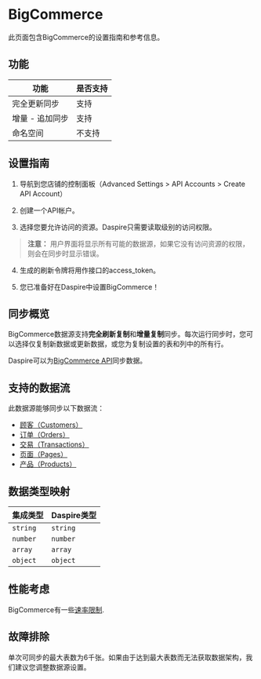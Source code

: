 # BigCommerce

此页面包含BigCommerce的设置指南和参考信息。

## 功能

| 功能 | 是否支持 |
| --- | --- |
| 完全更新同步 | 支持 |
| 增量 - 追加同步 | 支持 |
| 命名空间 | 不支持 |

## 设置指南

1. 导航到您店铺的控制面板（Advanced Settings \> API Accounts \> Create API Account）

2. 创建一个API帐户。

3. 选择您要允许访问的资源。Daspire只需要读取级别的访问权限。

  > **注意：** 用户界面将显示所有可能的数据源，如果它没有访问资源的权限，则会在同步时显示错误。

4. 生成的刷新令牌将用作接口的access\_token。

5. 您已准备好在Daspire中设置BigCommerce！

## 同步概览

BigCommerce数据源支持**完全刷新复制**和**增量复制**同步。每次运行同步时，您可以选择仅复制新数据或更新数据，或您为复制设置的表和列中的所有行。

Daspire可以为[BigCommerce API](https://developer.bigcommerce.com/api-docs/getting-started/making-requests)同步数据。

## 支持的数据流

此数据源能够同步以下数据流：

* [顾客（Customers）](https://developer.bigcommerce.com/api-reference/store-management/customers-v3/customers/customersget)
* [订单（Orders）](https://developer.bigcommerce.com/api-reference/store-management/orders/orders/getallorders)
* [交易（Transactions）](https://developer.bigcommerce.com/api-reference/store-management/order-transactions/transactions/gettransactions)
* [页面（Pages）](https://developer.bigcommerce.com/api-reference/store-management/store-content/pages/getallpages)
* [产品（Products）](https://developer.bigcommerce.com/api-reference/store-management/catalog/products/getproducts)

## 数据类型映射

| 集成类型 | Daspire类型 |
| --- | --- |
| `string` | `string` |
| `number` | `number` |
| `array` | `array` |
| `object` | `object` |

## 性能考虑

BigCommerce有一些[速率限制](https://developer.bigcommerce.com/api-docs/getting-started/best-practices).

## 故障排除

单次可同步的最大表数为6千张。如果由于达到最大表数而无法获取数据架构，我们建议您调整数据源设置。